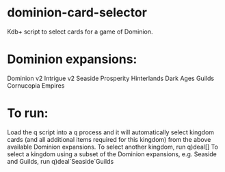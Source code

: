 # dominion-card-selector
Kdb+ script to select cards for a game of Dominion.

# Dominion expansions:
Dominion v2
Intrigue v2
Seaside
Prosperity
Hinterlands
Dark Ages
Guilds
Cornucopia
Empires

# To run:
Load the q script into a q process and it will automatically select kingdom cards (and all additional items required for this kingdom) from the above available Dominion expansions.
To select another kingdom, run
q)deal[]
To select a kingdom using a subset of the Dominion expansions, e.g. Seaside and Guilds, run
q)deal\`Seaside\`Guilds
